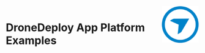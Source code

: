 <img src="dd_logo.png" alt="DroneDeploy logo" title="DroneDeploy App Platform" align="right" height="96" width="96"/>

# DroneDeploy App Platform Examples